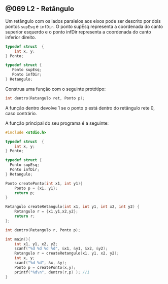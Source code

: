 ## @069 L2 - Retângulo

Um retângulo com os lados paralelos aos eixos pode ser descrito por dois pontos `supEsq` e `infDir`. O ponto supEsq representa a coordenada do canto superior esquerdo e o ponto infDir 
representa a coordenada do canto inferior direito.

```C
typedef struct  {
    int x, y;
} Ponto;

typedef struct {
   Ponto supEsq;
   Ponto infDir; 
} Retangulo;
```

Construa uma função com o seguinte protótipo:

```C
int dentro(Retangulo ret, Ponto p);
```
A função dentro devolve 1 se o ponto p está dentro do retângulo rete 0, caso contrário.

A função principal do seu programa é a seguinte:

```C
#include <stdio.h>

typedef struct  {
    int x, y;
} Ponto;

typedef struct {
  Ponto supEsq;
  Ponto infDir; 	
} Retangulo;

Ponto createPonto(int x1, int y1){
    Ponto p = {x1, y1};
    return p;
}

Retangulo createRetangulo(int x1, int y1, int x2, int y2) {
    Retangulo r = {x1,y1,x2,y2};	
    return r;
};

int dentro(Retangulo r, Ponto p);

int main(){
    int x1, y1, x2, y2;
    scanf("%d %d %d %d", &x1, &y1, &x2, &y2);
    Retangulo r = createRetangulo(x1, y1, x2, y2);
    int x, y;
    scanf("%d %d", &x, &y);
    Ponto p = createPonto(x,y);	
    printf("%d\n", dentro(r,p) ); //1
}
```





